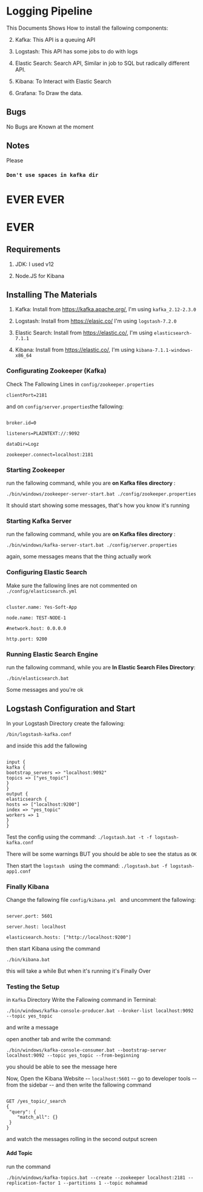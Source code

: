 # Logging Pipeline 

This Documents Shows How to install the fallowing components:

 2. Kafka: This API is a queuing API

 3. Logstash: This API has some jobs to do with logs 

 4. Elastic Search: Search API, Similar in job to SQL but radically different API.

 5. Kibana: To Interact with Elastic Search 

 6. Grafana: To Draw the data.

 ## Bugs

No Bugs are Known at the moment



## Notes

Please 

### <b>`Don't use spaces in kafka dir` </b>

# EVER EVER

# EVER



 ## Requirements

 1. JDK: I used v12

 2. Node.JS for Kibana

 ## Installing The Materials

 1. Kafka: Install from <https://kafka.apache.org/>, I'm using `kafka_2.12-2.3.0`

 2. Logstash: Install from <https://elasic.co/>  I'm using `logstash-7.2.0`

 3. Elastic Search: Install from <https://elastic.co/>, I'm using `elasticsearch-7.1.1`

 4. Kibana: Install from <https://elastic.co/>, I'm using `kibana-7.1.1-windows-x86_64`

 ### Configurating Zookeeper (Kafka)

Check The Fallowing Lines in `config/zookeeper.properties`

```
clientPort=2181
```

and on `config/server.properties`the fallowing:

 ```

broker.id=0

listeners=PLAINTEXT://:9092

dataDir=Logz

zookeeper.connect=localhost:2181

 ```

 ### Starting Zookeeper 

run the fallowing command, while you are <b>on Kafka files directory </b>:

```
./bin/windows/zookeeper-server-start.bat ./config/zookeeper.properties
```

It should start showing some messages, that's how you know it's running

 ### Starting Kafka Server

run the fallowing command, while you are <b>on Kafka files directory </b>:

```
./bin/windows/kafka-server-start.bat ./config/server.properties
```

again, some messages means that the thing actually work

 ### Configuring Elastic Search

Make sure the fallowing lines are not commented on `./config/elasticsearch.yml`

 ```

cluster.name: Yes-Soft-App

node.name: TEST-NODE-1

 #network.host: 0.0.0.0

http.port: 9200

 ```

 ### Running Elastic Search Engine

run the fallowing command, while you are <b>In Elastic Search Files Directory</b>:

```
./bin/elasticsearch.bat
```

Some messages and you're ok

 ## Logstash Configuration and Start

In your Logstash Directory create the fallowing: 

```
/bin/logstash-kafka.conf
```

and inside this add the fallowing

 ```

input {
kafka {
bootstrap_servers => "localhost:9092"
topics => ["yes_topic"]
}
}
output {
elasticsearch {
hosts => ["localhost:9200"]
index => "yes_topic"
workers => 1
}
}

 ```

Test the config using the command: `./logstash.bat -t -f logstash-kafka.conf`

There will be some warnings BUT you should be able to see the status as `OK`

Then start the `logstash ` using the command: `./logstash.bat -f logstash-app1.conf`

 ### Finally Kibana

Change the fallowing file `config/kibana.yml ` and uncomment the fallowing:

 ```

server.port: 5601

server.host: localhost

elasticsearch.hosts: ["http://localhost:9200"]

 ```

then start Kibana using the command

```
./bin/kibana.bat
```

this will take a while But when it's running it's Finally Over

 ### Testing the Setup 

in `Kafka` Directory Write the Fallowing command in Terminal:

```
./bin/windows/kafka-console-producer.bat --broker-list localhost:9092 --topic yes_topic
```

and write a message

open another tab and write the command:

```
./bin/windows/kafka-console-consumer.bat --bootstrap-server localhost:9092 --topic yes_topic --from-beginning
```

you should be able to see the message here

Now, Open the Kibana Website -- `localhost:5601` -- go to developer tools -- from the sidebar -- and then write the fallowing command

 ```

GET /yes_topic/_search
{
  "query": {
     "match_all": {}
  }
}

 ```

and watch the messages rolling in the second output screen



#### Add Topic 

run the command 

```
./bin/windows/kafka-topics.bat --create --zookeeper localhost:2181 --replication-factor 1 --partitions 1 --topic mohammad
```

